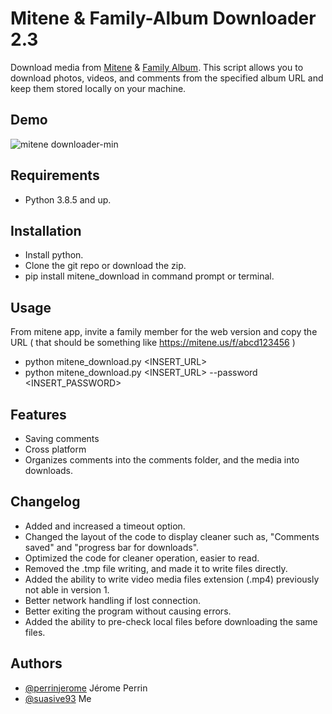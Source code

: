 
# Mitene & Family-Album Downloader 2.3

Download media from [Mitene](https://mitene.us/) & [Family Album](https://family-album.com/). This script allows you to download photos, videos, and comments from the specified album URL and keep them stored locally on your machine.


## Demo


![mitene downloader-min](https://github.com/suasive93/mitene_download_2/assets/20932109/b280a991-3a8b-447b-aa3e-1ae0ab5aa71e)
## Requirements
- Python 3.8.5 and up.

## Installation

- Install python.
- Clone the git repo or download the zip.
- pip install mitene_download in command prompt or terminal.
    
## Usage

From mitene app, invite a family member for the web version and copy the URL 
( that should be something like https://mitene.us/f/abcd123456 )
- python mitene_download.py <INSERT_URL>
- python mitene_download.py <INSERT_URL> --password <INSERT_PASSWORD>



## Features

- Saving comments
- Cross platform
- Organizes comments into the comments folder, and the media into downloads.


## Changelog

- Added and increased a timeout option.
- Changed the layout of the code to display cleaner such as, "Comments saved" and "progress bar for downloads".
- Optimized the code for cleaner operation, easier to read.
- Removed the .tmp file writing, and made it to write files directly. 
- Added the ability to write video media files extension (.mp4) previously not able in version 1.
- Better network handling if lost connection.
- Better exiting the program without causing errors.
- Added the ability to pre-check local files before downloading the same files. 


## Authors

- [@perrinjerome](https://github.com/perrinjerome) Jérome Perrin
- [@suasive93](https://github.com/suasive93) Me


